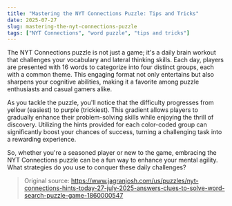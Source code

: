 ```yaml
---
title: "Mastering the NYT Connections Puzzle: Tips and Tricks"
date: 2025-07-27
slug: mastering-the-nyt-connections-puzzle
tags: ["NYT Connections", "word puzzle", "tips and tricks"]
---
```


The NYT Connections puzzle is not just a game; it's a daily brain workout that challenges your vocabulary and lateral thinking skills. Each day, players are presented with 16 words to categorize into four distinct groups, each with a common theme. This engaging format not only entertains but also sharpens your cognitive abilities, making it a favorite among puzzle enthusiasts and casual gamers alike.

As you tackle the puzzle, you'll notice that the difficulty progresses from yellow (easiest) to purple (trickiest). This gradient allows players to gradually enhance their problem-solving skills while enjoying the thrill of discovery. Utilizing the hints provided for each color-coded group can significantly boost your chances of success, turning a challenging task into a rewarding experience.

So, whether you're a seasoned player or new to the game, embracing the NYT Connections puzzle can be a fun way to enhance your mental agility. What strategies do you use to conquer these daily challenges?
> Original source: https://www.jagranjosh.com/us/puzzles/nyt-connections-hints-today-27-july-2025-answers-clues-to-solve-word-search-puzzle-game-1860000547
